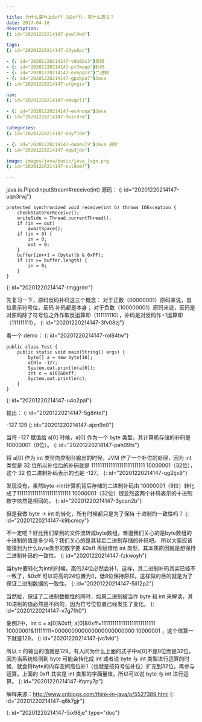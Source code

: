 ```yaml
---

title: 为什么要与上0xff（&0xff），有什么意义？
date: 2017-04-18
description:
{: id="20201220214147-pwwl9wd"}

tags:
{: id="20201220214147-23yu8pc"}

- {: id="20201220214147-vdo02s3"}反码
- {: id="20201220214147-pt7moqo"}补码
- {: id="20201220214147-ex6pqzr"}二进制
- {: id="20201220214147-gpzbpa7"}Java
{: id="20201220214147-ufgvgix"}

nav:
{: id="20201220214147-nmvqcl1"}

- {: id="20201220214147-ec4noqa"}Java
{: id="20201220214147-9wirdrm"}

categories:
{: id="20201220214147-6oyf7om"}

- {: id="20201220214147-ou4eul9"}Java 进阶
{: id="20201220214147-mqw3jdx"}

image: images/java/basic/java_logo.png
{: id="20201220214147-sul9om7"}

---
```


java.io.PipedInputStream#receive(int) 源码：
{: id="20201220214147-uqn3rwj"}

```
protected synchronized void receive(int b) throws IOException {
    checkStateForReceive();
    writeSide = Thread.currentThread();
    if (in == out)
        awaitSpace();
    if (in < 0) {
        in = 0;
        out = 0;
    }
    buffer[in++] = (byte)(b & 0xFF);
    if (in >= buffer.length) {
        in = 0;
    }
}
```
{: id="20201220214147-tmggrmr"}

先复习一下，原码反码补码这三个概念：
对于正数（00000001）原码来说，首位表示符号位，反码 补码都是本身；
对于负数（100000001）原码来说，反码是对原码除了符号位之外作取反运算即（111111110），补码是对反码作+1运算即（111111111）。
{: id="20201220214147-3fv08zj"}

看一个 demo：
{: id="20201220214147-rol84tw"}

```
public class Test {
    public static void main(String[] args) {
        byte[] a = new byte[10];
        a[0]= -127;
        System.out.println(a[0]);
        int c = a[0]&0xff;
        System.out.println(c);
    }
}
```
{: id="20201220214147-u4o2pal"}

输出：
{: id="20201220214147-5g8ntdl"}

-127
129
{: id="20201220214147-ajxn9o0"}

当将 -127 赋值给 a[0] 时候，a[0] 作为一个 byte 类型，其计算机存储的补码是10000001（8位）。
{: id="20201220214147-pah09ts"}

将 a[0] 作为 int 类型向控制台输出的时候，JVM 作了一个补位的处理，因为 int 类型是 32 位所以补位后的补码就是 1111111111111111111111111 10000001（32位），这个 32 位二进制补码表示的也是 -127。
{: id="20201220214147-qg2tjx9"}

发现没有，虽然byte->int计算机背后存储的二进制补码由 10000001（8位）转化成了1111111111111111111111111 10000001（32位）很显然这两个补码表示的十进制数字依然是相同的。
{: id="20201220214147-3ycan2b"}

但是我做 byte -> int 的转化，所有时候都只是为了保持 十进制的一致性吗？
{: id="20201220214147-k9bcmcy"}

不一定吧？好比我们拿到的文件流转成byte数组，难道我们关心的是byte数组的十进制的值是多少吗？我们关心的是其背后二进制存储的补码吧。
所以大家应该能猜到为什么byte类型的数字要 &0xff 再赋值给 int 类型，其本质原因就是想保持二进制补码的一致性。
{: id="20201220214147-fzkwoyh"}

当byte要转化为int的时候，高的24位必然会补1，这样，其二进制补码其实已经不一致了，&0xff 可以将高的24位置为0，低8位保持原样。这样做的目的就是为了保证二进制数据的一致性。
{: id="20201220214147-5ii12p2"}

当然拉，保证了二进制数据性的同时，如果二进制被当作 byte 和 int 来解读，其10进制的值必然是不同的，因为符号位位置已经发生了变化。
{: id="20201220214147-v7g7fh0"}

象例2中，int c = a[0]&0xff;  a[0]&0xff=1111111111111111111111111 10000001&11111111=000000000000000000000000 10000001 ，这个值算一下就是129，
{: id="20201220214147-jvc1vki"}

所以 c 的输出的值就是129。有人问为什么上面的式子中a[0]不是8位而是32位，因为当系统检测到 byte 可能会转化成 int 或者说 byte 与 int 类型进行运算的时候，就会将byte的内存空间高位补1（也就是按符号位补位）扩充到32位，再参与运算。上面的 0xff 其实是 int 类型的字面量值，所以可以说 byte 与 int 进行运算。
{: id="20201220214147-ifqmy7p"}

解释来源：http://www.cnblogs.com/think-in-java/p/5527389.html
{: id="20201220214147-q6k7gjr"}


{: id="20201220214147-5ix98je" type="doc"}
